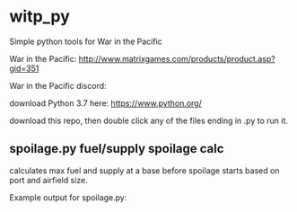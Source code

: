 # witp_py

Simple python tools for War in the Pacific

War in the Pacific: http://www.matrixgames.com/products/product.asp?gid=351 

War in the Pacific discord: 

download Python 3.7 here: https://www.python.org/

download this repo, then double click any of the files ending in .py to run it.

## spoilage.py fuel/supply spoilage calc

calculates max fuel and supply at a base before spoilage starts based on port and airfield size.

Example output for spoilage.py: 
